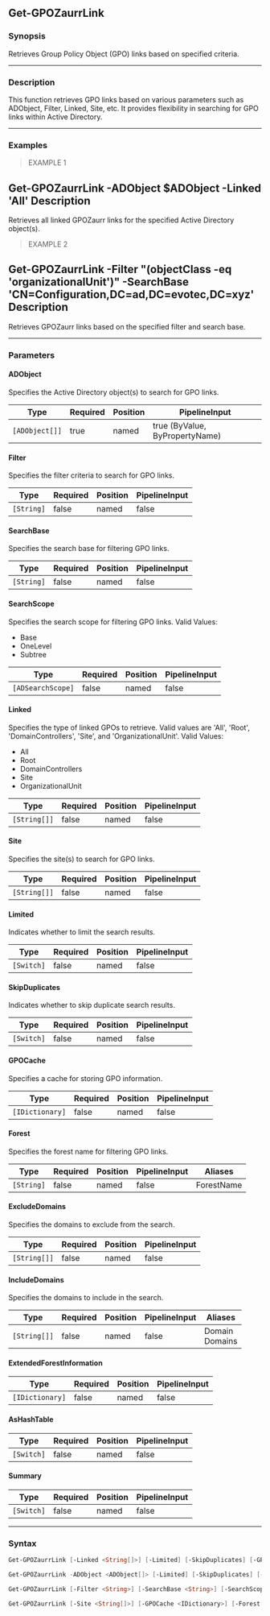 Get-GPOZaurrLink
----------------

### Synopsis
Retrieves Group Policy Object (GPO) links based on specified criteria.

---

### Description

This function retrieves GPO links based on various parameters such as ADObject, Filter, Linked, Site, etc. It provides flexibility in searching for GPO links within Active Directory.

---

### Examples
> EXAMPLE 1

Get-GPOZaurrLink -ADObject $ADObject -Linked 'All'
Description
-----------
Retrieves all linked GPOZaurr links for the specified Active Directory object(s).
> EXAMPLE 2

Get-GPOZaurrLink -Filter "(objectClass -eq 'organizationalUnit')" -SearchBase 'CN=Configuration,DC=ad,DC=evotec,DC=xyz'
Description
-----------
Retrieves GPOZaurr links based on the specified filter and search base.

---

### Parameters
#### **ADObject**
Specifies the Active Directory object(s) to search for GPO links.

|Type          |Required|Position|PipelineInput                 |
|--------------|--------|--------|------------------------------|
|`[ADObject[]]`|true    |named   |true (ByValue, ByPropertyName)|

#### **Filter**
Specifies the filter criteria to search for GPO links.

|Type      |Required|Position|PipelineInput|
|----------|--------|--------|-------------|
|`[String]`|false   |named   |false        |

#### **SearchBase**
Specifies the search base for filtering GPO links.

|Type      |Required|Position|PipelineInput|
|----------|--------|--------|-------------|
|`[String]`|false   |named   |false        |

#### **SearchScope**
Specifies the search scope for filtering GPO links.
Valid Values:

* Base
* OneLevel
* Subtree

|Type             |Required|Position|PipelineInput|
|-----------------|--------|--------|-------------|
|`[ADSearchScope]`|false   |named   |false        |

#### **Linked**
Specifies the type of linked GPOs to retrieve. Valid values are 'All', 'Root', 'DomainControllers', 'Site', and 'OrganizationalUnit'.
Valid Values:

* All
* Root
* DomainControllers
* Site
* OrganizationalUnit

|Type        |Required|Position|PipelineInput|
|------------|--------|--------|-------------|
|`[String[]]`|false   |named   |false        |

#### **Site**
Specifies the site(s) to search for GPO links.

|Type        |Required|Position|PipelineInput|
|------------|--------|--------|-------------|
|`[String[]]`|false   |named   |false        |

#### **Limited**
Indicates whether to limit the search results.

|Type      |Required|Position|PipelineInput|
|----------|--------|--------|-------------|
|`[Switch]`|false   |named   |false        |

#### **SkipDuplicates**
Indicates whether to skip duplicate search results.

|Type      |Required|Position|PipelineInput|
|----------|--------|--------|-------------|
|`[Switch]`|false   |named   |false        |

#### **GPOCache**
Specifies a cache for storing GPO information.

|Type           |Required|Position|PipelineInput|
|---------------|--------|--------|-------------|
|`[IDictionary]`|false   |named   |false        |

#### **Forest**
Specifies the forest name for filtering GPO links.

|Type      |Required|Position|PipelineInput|Aliases   |
|----------|--------|--------|-------------|----------|
|`[String]`|false   |named   |false        |ForestName|

#### **ExcludeDomains**
Specifies the domains to exclude from the search.

|Type        |Required|Position|PipelineInput|
|------------|--------|--------|-------------|
|`[String[]]`|false   |named   |false        |

#### **IncludeDomains**
Specifies the domains to include in the search.

|Type        |Required|Position|PipelineInput|Aliases           |
|------------|--------|--------|-------------|------------------|
|`[String[]]`|false   |named   |false        |Domain<br/>Domains|

#### **ExtendedForestInformation**

|Type           |Required|Position|PipelineInput|
|---------------|--------|--------|-------------|
|`[IDictionary]`|false   |named   |false        |

#### **AsHashTable**

|Type      |Required|Position|PipelineInput|
|----------|--------|--------|-------------|
|`[Switch]`|false   |named   |false        |

#### **Summary**

|Type      |Required|Position|PipelineInput|
|----------|--------|--------|-------------|
|`[Switch]`|false   |named   |false        |

---

### Syntax
```PowerShell
Get-GPOZaurrLink [-Linked <String[]>] [-Limited] [-SkipDuplicates] [-GPOCache <IDictionary>] [-Forest <String>] [-ExcludeDomains <String[]>] [-IncludeDomains <String[]>] [-ExtendedForestInformation <IDictionary>] [-AsHashTable] [-Summary] [<CommonParameters>]
```
```PowerShell
Get-GPOZaurrLink -ADObject <ADObject[]> [-Limited] [-SkipDuplicates] [-GPOCache <IDictionary>] [-Forest <String>] [-ExcludeDomains <String[]>] [-IncludeDomains <String[]>] [-ExtendedForestInformation <IDictionary>] [-AsHashTable] [-Summary] [<CommonParameters>]
```
```PowerShell
Get-GPOZaurrLink [-Filter <String>] [-SearchBase <String>] [-SearchScope {Base | OneLevel | Subtree}] [-Limited] [-SkipDuplicates] [-GPOCache <IDictionary>] [-Forest <String>] [-ExcludeDomains <String[]>] [-IncludeDomains <String[]>] [-ExtendedForestInformation <IDictionary>] [-AsHashTable] [-Summary] [<CommonParameters>]
```
```PowerShell
Get-GPOZaurrLink [-Site <String[]>] [-GPOCache <IDictionary>] [-Forest <String>] [-ExcludeDomains <String[]>] [-IncludeDomains <String[]>] [-ExtendedForestInformation <IDictionary>] [-AsHashTable] [-Summary] [<CommonParameters>]
```
